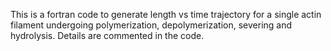 This is a fortran code to generate length vs time trajectory for a single actin filament undergoing polymerization, depolymerization, severing and hydrolysis. Details are commented in the code.
